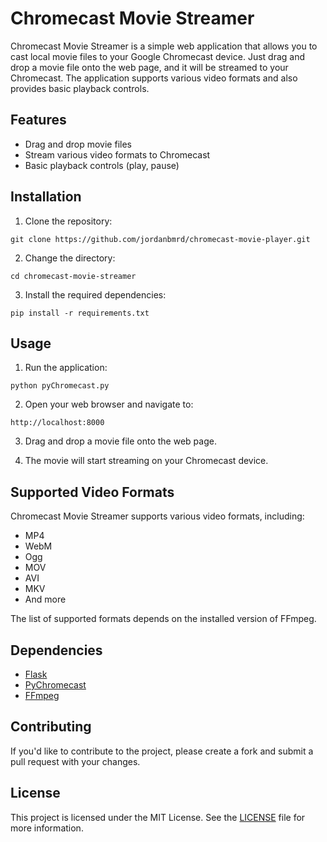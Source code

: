 # Chromecast Movie Streamer

Chromecast Movie Streamer is a simple web application that allows you to cast local movie files to your Google Chromecast device. Just drag and drop a movie file onto the web page, and it will be streamed to your Chromecast. The application supports various video formats and also provides basic playback controls.

## Features

- Drag and drop movie files
- Stream various video formats to Chromecast
- Basic playback controls (play, pause)

## Installation

1. Clone the repository:

```git clone https://github.com/jordanbmrd/chromecast-movie-player.git```

2. Change the directory:

```cd chromecast-movie-streamer```

3. Install the required dependencies:

```pip install -r requirements.txt```

## Usage

1. Run the application:

```python pyChromecast.py```

2. Open your web browser and navigate to:

```http://localhost:8000```


3. Drag and drop a movie file onto the web page.

4. The movie will start streaming on your Chromecast device.

## Supported Video Formats

Chromecast Movie Streamer supports various video formats, including:

- MP4
- WebM
- Ogg
- MOV
- AVI
- MKV
- And more

The list of supported formats depends on the installed version of FFmpeg.

## Dependencies

- [Flask](https://flask.palletsprojects.com/)
- [PyChromecast](https://github.com/home-assistant-libs/pychromecast)
- [FFmpeg](https://ffmpeg.org/)

## Contributing

If you'd like to contribute to the project, please create a fork and submit a pull request with your changes.

## License

This project is licensed under the MIT License. See the [LICENSE](LICENSE) file for more information.
